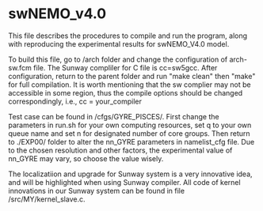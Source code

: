 # swNEMO_v4.0

This file describes the procedures to compile and run the program, along with reproducing the experimental results for swNEMO_V4.0 model.

To build this file, go to /arch folder and change the configuration of arch-sw.fcm file. The Sunway compliler for C file is cc=sw5gcc.
After configuration, return to the parent folder and run "make clean" then "make" for full compilation.
It is worth mentioning that the sw complier may not be accessible in some region, thus the compile options should be changed correspondingly, i.e., cc = your_compiler

Test case can be found in /cfgs/GYRE_PISCES/. First change the parameters in run.sh for your own computing resources, set q to your own queue name and set n for designated number of core groups. Then return to ./EXP00/ folder to alter the nn_GYRE parameters in namelist_cfg file. Due to the chosen resolution and other factors, the experimental value of nn_GYRE may vary, so choose the value wisely.

The localizatiion and upgrade for Sunway system is a very innovative idea, and will be highlighted when using Sunway compiler. All code of kernel innovations in our Sunway system can be found in file /src/MY/kernel_slave.c. 
